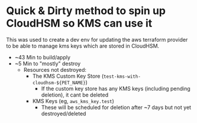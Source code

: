# Quick & Dirty method to spin up CloudHSM so KMS can use it
This was used to create a dev env for updating the aws terraform provider to be able to manage kms keys which are stored
in CloudHSM.

- ~43 Min to build/apply
- ~5 Min to "mostly" destroy
    - Resources not destroyed:
        - The KMS Custom Key Store (`test-kms-with-cloudhsm-${PET_NAME}`)
            - If the custom key store has any KMS keys (including pending deletion), it cant be deleted
        - KMS Keys (eg, `aws_kms_key.test`)
            - These will be scheduled for deletion after ~7 days but not yet destroyed/deleted
